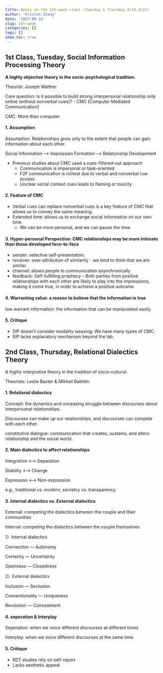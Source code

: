 ```yaml
---
title: Notes on the 5th-week class (Tuesday & Thursday,9/19,9/21)
author: 'Kristen Zhang'
date: '2023-09-19'
slug: 5th-week
categories: []
tags: []
show_toc: true
---
```


## 1st Class, Tuesday, Social Information Processing Theory

**A highly objective theory in the socio-psychological tradition.**

Theorist: Joseph Walther

Core question: Is it possible to build strong interpersonal relationship only online (without nonverbal cues)? - CMC [Computer Mediated Communication]

CMC: More than computer. 

#### 1. Assumption

Assumption: Relationships grow only to the extent that people can gain information about each other.

Social Information —> Impression Formation —> Relationship Development

- Previous studies about CMC used a cues-filtered-out approach
  - Communication is impersonal or task-oriented
  - F2F communication is richest due to verbal and nonverbal cue access
  - Unclear social context cues leads to flaming or toxicity

#### 2. Feature of CMC

- Verbal cues can replace nonverbal cues is a key feature of CMC that allows us to convey the same meaning.
- Extended time: allows us to exchange social information on our own time.
  - We can be more personal, and we can pause the time.

#### 3. Hyper-personal Perspective: CMC relationships may be more intimate than those developed face-to-face

- sender: selective self-presentation.
- receiver: over-attribution of similarity - we tend to think that we are similar.
- channel: allows people to communication asynchronically
- feedback: Self-fulfilling prophecy – Both parties from positive relationships with each other are likely to play into the impressions, making it come true, in order to achieve a positive outcome.

#### 4. Warranting value: a reason to believe that the information is true

low warrant information: the information that can be manipulated easily

#### 5. Critique

- SIP doesn't consider modality weaving: We have many types of CMC.
- SIP lacks explanatory mechanism beyond the lab.





## 2nd Class, Thursday, Relational Dialectics Theory

A highly interpretive theory in the tradition of socio-cultural.

Theorists: Leslie Baxter & Mikhail Bakhtin

#### 1. Relational dialectics

Concept: the dynamics and unceasing struggle between discourses about interpersonal relationships.

Discourses can make up our relationships, and discourses can compete with each other.

constitutive dialogue: communication that creates, sustains, and alters relationship and the social world.

#### 2. Main dialectics to affect relationships

Integration <—> Separation

Stability <—> Change

Expression <—> Non-expression

e.g., traditional vs. modern; secretcy vs. transparency.

#### 3. Internal dialectics vs. External dialectics

External: competing the dialectics between the couple and their communities

Internal: competing the dialectics between the couple themselves

1）Internal dialectics

Connection — Autonomy

Certainty — Uncertainty

Openness — Closedness

2）External dialectics

Inclusion — Seclusion

Conventionality — Uniqueness

Revolution — Concealment

#### 4. seperation & Interplay

Seperation: when we voice different discourses at different times

Interplay: when we voice different discourses at the same time

#### 5. Critique

- RDT studies rely on self-report
- Lacks aesthetic appeal: 











